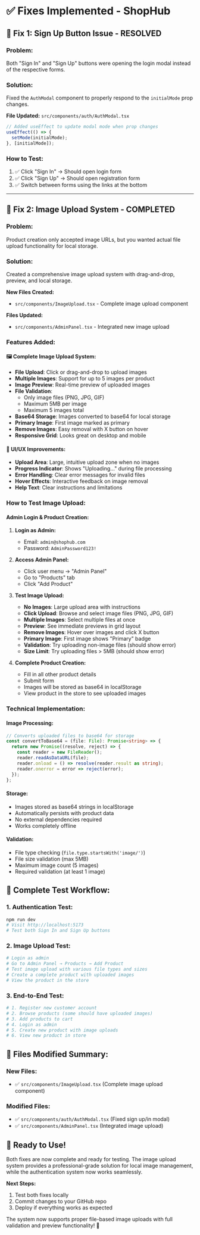 # ✅ Fixes Implemented - ShopHub

## 🔧 **Fix 1: Sign Up Button Issue - RESOLVED**

### **Problem:**
Both "Sign In" and "Sign Up" buttons were opening the login modal instead of the respective forms.

### **Solution:**
Fixed the `AuthModal` component to properly respond to the `initialMode` prop changes.

**File Updated:** `src/components/auth/AuthModal.tsx`
```typescript
// Added useEffect to update modal mode when prop changes
useEffect(() => {
  setMode(initialMode);
}, [initialMode]);
```

### **How to Test:**
1. ✅ Click "Sign In" → Should open login form
2. ✅ Click "Sign Up" → Should open registration form
3. ✅ Switch between forms using the links at the bottom

---

## 🔧 **Fix 2: Image Upload System - COMPLETED**

### **Problem:**
Product creation only accepted image URLs, but you wanted actual file upload functionality for local storage.

### **Solution:**
Created a comprehensive image upload system with drag-and-drop, preview, and local storage.

**New Files Created:**
- `src/components/ImageUpload.tsx` - Complete image upload component

**Files Updated:**
- `src/components/AdminPanel.tsx` - Integrated new image upload

### **Features Added:**

#### 🖼️ **Complete Image Upload System:**
- **File Upload**: Click or drag-and-drop to upload images
- **Multiple Images**: Support for up to 5 images per product
- **Image Preview**: Real-time preview of uploaded images
- **File Validation**: 
  - Only image files (PNG, JPG, GIF)
  - Maximum 5MB per image
  - Maximum 5 images total
- **Base64 Storage**: Images converted to base64 for local storage
- **Primary Image**: First image marked as primary
- **Remove Images**: Easy removal with X button on hover
- **Responsive Grid**: Looks great on desktop and mobile

#### 📱 **UI/UX Improvements:**
- **Upload Area**: Large, intuitive upload zone when no images
- **Progress Indicator**: Shows "Uploading..." during file processing
- **Error Handling**: Clear error messages for invalid files
- **Hover Effects**: Interactive feedback on image removal
- **Help Text**: Clear instructions and limitations

### **How to Test Image Upload:**

#### **Admin Login & Product Creation:**
1. **Login as Admin:**
   - Email: `admin@shophub.com`
   - Password: `AdminPassword123!`

2. **Access Admin Panel:**
   - Click user menu → "Admin Panel"
   - Go to "Products" tab
   - Click "Add Product"

3. **Test Image Upload:**
   - **No Images**: Large upload area with instructions
   - **Click Upload**: Browse and select image files (PNG, JPG, GIF)
   - **Multiple Images**: Select multiple files at once
   - **Preview**: See immediate previews in grid layout
   - **Remove Images**: Hover over images and click X button
   - **Primary Image**: First image shows "Primary" badge
   - **Validation**: Try uploading non-image files (should show error)
   - **Size Limit**: Try uploading files > 5MB (should show error)

4. **Complete Product Creation:**
   - Fill in all other product details
   - Submit form
   - Images will be stored as base64 in localStorage
   - View product in the store to see uploaded images

### **Technical Implementation:**

#### **Image Processing:**
```typescript
// Converts uploaded files to base64 for storage
const convertToBase64 = (file: File): Promise<string> => {
  return new Promise((resolve, reject) => {
    const reader = new FileReader();
    reader.readAsDataURL(file);
    reader.onload = () => resolve(reader.result as string);
    reader.onerror = error => reject(error);
  });
};
```

#### **Storage:**
- Images stored as base64 strings in localStorage
- Automatically persists with product data
- No external dependencies required
- Works completely offline

#### **Validation:**
- File type checking (`file.type.startsWith('image/')`)
- File size validation (max 5MB)
- Maximum image count (5 images)
- Required validation (at least 1 image)

## 🧪 **Complete Test Workflow:**

### **1. Authentication Test:**
```bash
npm run dev
# Visit http://localhost:5173
# Test both Sign In and Sign Up buttons
```

### **2. Image Upload Test:**
```bash
# Login as admin
# Go to Admin Panel → Products → Add Product
# Test image upload with various file types and sizes
# Create a complete product with uploaded images
# View the product in the store
```

### **3. End-to-End Test:**
```bash
# 1. Register new customer account
# 2. Browse products (some should have uploaded images)
# 3. Add products to cart
# 4. Login as admin
# 5. Create new product with image uploads
# 6. View new product in store
```

## 📁 **Files Modified Summary:**

### **New Files:**
- ✅ `src/components/ImageUpload.tsx` (Complete image upload component)

### **Modified Files:**
- ✅ `src/components/auth/AuthModal.tsx` (Fixed sign up/in modal)
- ✅ `src/components/AdminPanel.tsx` (Integrated image upload)

## 🚀 **Ready to Use!**

Both fixes are now complete and ready for testing. The image upload system provides a professional-grade solution for local image management, while the authentication system now works seamlessly.

**Next Steps:**
1. Test both fixes locally
2. Commit changes to your GitHub repo
3. Deploy if everything works as expected

The system now supports proper file-based image uploads with full validation and preview functionality! 🎉